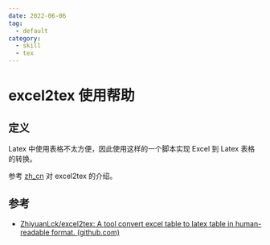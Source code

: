 ```yaml
---
date: 2022-06-06
tag:
  - default
category:
  - skill
  - tex
---
```



# excel2tex 使用帮助


## 定义

Latex 中使用表格不太方便，因此使用这样的一个脚本实现 Excel 到 Latex 表格的转换。

参考 [zh_cn](assets/excel2tex/doc/zh_cn.md) 对 excel2tex 的介绍。

## 参考

- [ZhiyuanLck/excel2tex: A tool convert excel table to latex table in human-readable format. (github.com)](https://github.com/ZhiyuanLck/excel2tex)
